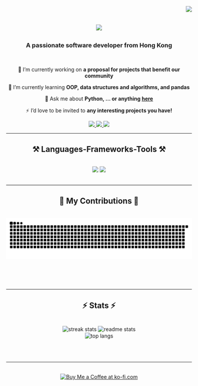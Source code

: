 <img align="right" src="https://visitor-badge.laobi.icu/badge?page_id=KennyHacrt.KennyHacrt" />
 
<h1 align="center">
    <img src="https://readme-typing-svg.herokuapp.com/?font=Righteous&size=35&center=true&vCenter=true&width=500&height=70&duration=4000&lines=Hi+There!+👋;+I'm+Kenny+Lee!;" />
</h1>

<h3 align="center">A passionate software developer from Hong Kong </h3>

<br/>

<div align="center">
 
 🔭 I’m currently working on **a proposal for projects that benefit our community**
 
 🌱 I’m currently learning **OOP, data structures and algorithms, and pandas**

💬 Ask me about **Python, ... or anything [here](https://github.com/KennyHacrt/KennyHacrt/issues)**

⚡ I’d love to be invited to **any interesting projects you have!**

 </div>
 
<div align="center"> 
  <a href="mailto:leekenny746@gmail.com">
    <img src="https://img.shields.io/badge/Gmail-333333?style=for-the-badge&logo=gmail&logoColor=red" />
  </a>
  <a href="https://linkedin.com/in/ming-hin-lee-31a10331b" target="_blank">
    <img src="https://img.shields.io/badge/LinkedIn-0077B5?style=for-the-badge&logo=linkedin&logoColor=white" target="_blank" />
  </a>
  <a href="kennyhacrt.github.io/" target="_blank">
     <img src="https://img.shields.io/badge/Portfolio-FF5722?style=for-the-badge&logo=todoist&logoColor=white" target="_blank" /> <!-- sqlite, safari, google-chrome are other good icon options -->
  </a>
</div>

 <hr/>
 
<h2 align="center">⚒️ Languages-Frameworks-Tools ⚒️</h2>
<br/>
<div align="center">
    <img src="https://skillicons.dev/icons?i=html,vscode,github,r,discord,replit" />
    <img src="https://skillicons.dev/icons?i=python,cpp,java,mysql" /><br>
</div>

<br/>
<hr/>

<div align="center">
  <h2>🐍 My Contributions 🐍</h2>
  <br>
  <img alt="snake eating my contributions" src="https://raw.githubusercontent.com/KennyHacrt/KennyHacrt/output/github-contribution-grid-snake.svg" />
  
  <br/><br/><br/>
</div>

<hr/>

<h2 align="center">⚡ Stats ⚡</h2>
<br>
<div align=center>
  <img width=390 src="https://streak-stats.demolab.com/?user=KennyHacrt&count_private=true&theme=great-gatsby&border_radius=10" alt="streak stats"/>
  <img width=390 src="https://github-readme-stats-salesp07.vercel.app/api?username=KennyHacrt&count_private=true&show_icons=true&theme=great-gatsby&rank_icon=github&border_radius=10" alt="readme stats" />
  <br/>
  <img width=325 align="center" src="https://github-readme-stats-salesp07.vercel.app/api/top-langs/?username=KennyHacrt&hide=HTML&langs_count=8&layout=compact&theme=great-gatsby&border_radius=10&size_weight=0.5&count_weight=0.5&exclude_repo=github-readme-stats" alt="top langs" />
</div>

<br/><br/>

<hr/>

<br/>

<div align="center">
<a href='https://ko-fi.com/V7V4RAK9C' target='_blank'><img height='64' style='border:0px;height:64px;' src='https://storage.ko-fi.com/cdn/kofi1.png?v=3' border='0' alt='Buy Me a Coffee at ko-fi.com' /></a>
</div>

<br/>
